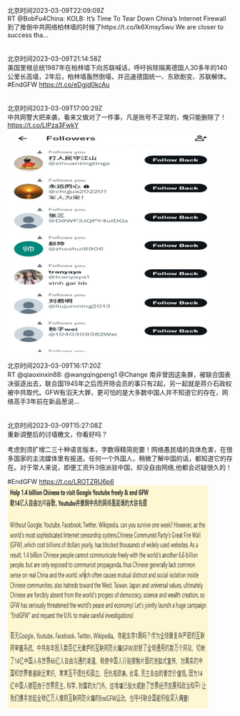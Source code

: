 北京时间2023-03-09T22:09:09Z<br>RT @BobFu4China: KOLB: It’s Time To Tear Down China’s Internet Firewall 到了推倒中共网络柏林墙的时候了https://t.co/lk6Xmsy5wu
We are closer to success tha…<br><br><br>北京时间2023-03-09T21:14:58Z<br>美国里根总统1987年在柏林墙下向苏联喊话，呼吁拆除隔离德国人30多年的140公里长高墙，2年后，柏林墙轰然倒塌，并迅速德国统一、东欧剧变、苏联解体。
#EndGFW
https://t.co/eDgjd0kcAu<br><br><br>北京时间2023-03-09T17:00:29Z<br>中共网警大把来袭，看来又做对了一件事，凡是账号不正常的，俺只能删除了！ https://t.co/LIPza3FwkY<br><img src='/temp/image/2023/w-Month-3/1633754620928602112_0.jpg' width='450' height='500'><br><br>北京时间2023-03-09T16:17:20Z<br>RT @qiaoxinxin88: @wangqingpeng1 @Change 南非曾因这条罪，被联合国表决驱逐出去，联合国1945年之后而开除会员的事只有2起，另一起就是蒋介石政权被中共取代。GFW有滔天大罪，更可怕的是大多数中国人并不知道它的存在，网络高手3年前在新品葱说…<br><br><br>北京时间2023-03-09T15:27:08Z<br>重新调整后的讨墙檄文，你看好吗？

考虑到须扩增二三十种语言版本，字数得精简扼要！网络愚民墙的具体危害，在很多国家的主流媒体里有报道。任何一个外国人，稍微了解中国的话，都知道它的存在。对于常人来说，即便工资升3倍派驻中国，却没自由网络,他都会迟疑很久的！

#EndGFW https://t.co/LROTZRU6p6<br><img src='/temp/image/2023/w-Month-3/1633731124605374464_0.jpg' width='450' height='500'><br><br>